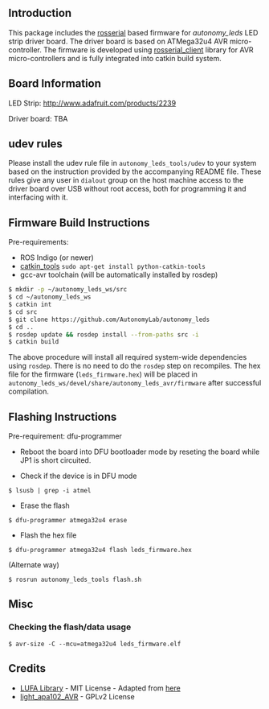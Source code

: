 ## Introduction

This package includes the [rosserial](http://wiki.ros.org/rosserial) based firmware for _autonomy_leds_ LED strip driver board. The driver board is based on ATMega32u4 AVR micro-controller. The firmware is developed using [rosserial_client](http://wiki.ros.org/rosserial_client) library for AVR micro-controllers and is fully integrated into catkin build system.

## Board Information

LED Strip: http://www.adafruit.com/products/2239

Driver board: TBA

## udev rules

Please install the udev rule file in `autonomy_leds_tools/udev` to your system based on the instruction provided by the accompanying README file. These rules give any user in `dialout` group on the host machine access to the driver board over USB without root access, both for programming it and interfacing with it.

## Firmware Build Instructions

Pre-requirements:

- ROS Indigo (or newer)
- [catkin_tools](https://catkin-tools.readthedocs.org/en/latest/) `sudo apt-get install python-catkin-tools`
- gcc-avr toolchain (will be automatically installed by rosdep)

```bash
$ mkdir -p ~/autonomy_leds_ws/src
$ cd ~/autonomy_leds_ws
$ catkin int
$ cd src
$ git clone https://github.com/AutonomyLab/autonomy_leds
$ cd ..
$ rosdep update && rosdep install --from-paths src -i
$ catkin build
```

The above procedure will install all required system-wide dependencies using `rosdep`. There is no need to do the `rosdep` step on recompiles. The hex file for the firmware (`leds_firmware.hex`) will be placed in `autonomy_leds_ws/devel/share/autonomy_leds_avr/firmware` after successful compilation.

## Flashing Instructions

Pre-requirement: dfu-programmer

- Reboot the board into DFU bootloader mode by reseting the board while JP1 is short circuited.

- Check if the device is in DFU mode

```
$ lsusb | grep -i atmel
```

- Erase the flash

```
$ dfu-programmer atmega32u4 erase
```

- Flash the hex file

```
$ dfu-programmer atmega32u4 flash leds_firmware.hex
```

(Alternate way)

```
$ rosrun autonomy_leds_tools flash.sh
```

## Misc

### Checking the flash/data usage

```
$ avr-size -C --mcu=atmega32u4 leds_firmware.elf
```

## Credits

- [LUFA Library](http://www.fourwalledcubicle.com/LUFA.php) - MIT License - Adapted from [here](https://github.com/mrjogo/rosserial_avr_tutorial/tree/lufa)
- [light_apa102_AVR](https://github.com/cpldcpu/light_ws2812/tree/master/light_apa102_AVR) - GPLv2 License